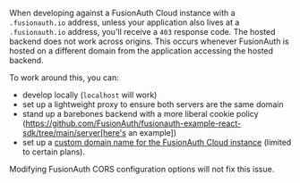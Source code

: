 When developing against a FusionAuth Cloud instance with a `.fusionauth.io` address, unless your application also lives at a `.fusionauth.io` address, you'll receive a `403` response code. The hosted backend does not work across origins. This occurs whenever FusionAuth is hosted on a different domain from the application accessing the hosted backend.

To work around this, you can:

* develop locally (`localhost` will work)
* set up a lightweight proxy to ensure both servers are the same domain
* stand up a barebones backend with a more liberal cookie policy (https://github.com/FusionAuth/fusionauth-example-react-sdk/tree/main/server[here's an example])
* set up a [custom domain name for the FusionAuth Cloud instance](/docs/v1/tech/installation-guide/cloud#updating-with-existing-custom-domains) (limited to certain plans).

Modifying FusionAuth CORS configuration options will not fix this issue.
